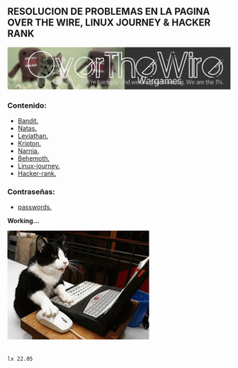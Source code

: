 ## RESOLUCION DE PROBLEMAS EN LA PAGINA OVER THE WIRE, LINUX JOURNEY & HACKER RANK

![overthewire](/images/otw.png)  

### Contenido: 

- [Bandit.](content/bandit.md)  
- [Natas.](content/natas.md)  
- [Leviathan.](content/leviathan.md) 
- [Kripton.](content/kripton.md)  
- [Narnia.](content/narnia.md)  
- [Behemoth.](content/behemoth.md)
- [Linux-journey.](content/linuxjourney.md)
- [Hacker-rank.](content/hackerrank.md)  

### Contraseñas:
- [passwords.](content/scores.md)

**Working...**

![gatochambeando](/images/cat.gif)


<br>`lx 22.05`